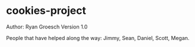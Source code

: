 # cookies-project
Author: Ryan Groesch 
Version 1.0

People that have helped along the way: Jimmy, Sean, Daniel, Scott, Megan.